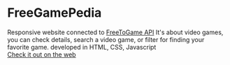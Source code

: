 # FreeGamePedia
Responsive website connected to [FreeToGame API](https://www.freetogame.com/api-doc "FreeToGame API") It's about video games, you can check details, search a video game, or filter for finding your favorite game. developed in HTML, CSS, Javascript<br>
[Check it out on the web](https://dnlalejandro.github.io/FreeGamePedia/ "Check it out on the web")
